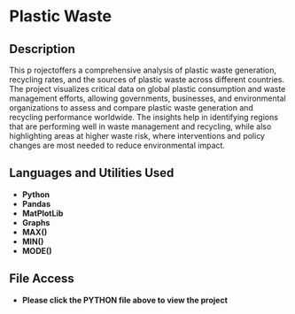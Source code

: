 <h1>Plastic Waste</h1>


<h2>Description</h2>
This p rojectoffers a comprehensive analysis of plastic waste generation, recycling rates, and the sources of plastic waste across different countries. The project visualizes critical data on global plastic consumption and waste management efforts, allowing governments, businesses, and environmental organizations to assess and compare plastic waste generation and recycling performance worldwide. The insights help in identifying regions that are performing well in waste management and recycling, while also highlighting areas at higher waste risk, where interventions and policy changes are most needed to reduce environmental impact. 
<br />


<h2>Languages and Utilities Used</h2>

- <b>Python</b> 
- <b>Pandas</b>
- <b>MatPlotLib</b>
- <b>Graphs</b>
- <b>MAX()</b>
- <b>MIN()</b>
- <b>MODE()</b>

<h2>File Access</h2>

- <b>Please click the PYTHON file above to view the project</b>
